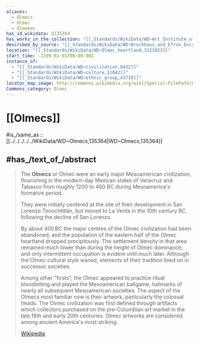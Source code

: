 ```yaml
---
aliases:
  - Olmecs
  - Olmec
  - Olmeken
has_id_wikidata: Q135364
has_works_in_the_collection: "[[_Standards/WikiData/WD~Art_Institute_of_Chicago,239303]]"
described_by_source: "[[_Standards/WikiData/WD~Brockhaus_and_Efron_Encyclopedic_Dictionary,602358]]"
location: "[[_Standards/WikiData/WD~Olmec_heartland,3321023]]"
start_time: -1399-01-01T00:00:00Z
instance_of:
  - "[[_Standards/WikiData/WD~civilization,8432]]"
  - "[[_Standards/WikiData/WD~culture,11042]]"
  - "[[_Standards/WikiData/WD~ethnic_group,41710]]"
locator_map_image: http://commons.wikimedia.org/wiki/Special:FilePath/Olmec%20Heartland%20Overview%204.svg
Commons_category: Olmec
---
```


# [[Olmecs]] 

#is_/same_as :: [[../../../../../WikiData/WD~Olmecs,135364|WD~Olmecs,135364]] 

## #has_/text_of_/abstract 

> The **Olmecs** or Olmec were an early major Mesoamerican civilization, 
> flourishing in the modern-day Mexican states of Veracruz and Tabasco 
> from roughly 1200 to 400 BC during Mesoamerica's formative period. 
> 
> They were initially centered at the site of their development in San Lorenzo Tenochtitlán, 
> but moved to La Venta in the 10th century BC following the decline of San Lorenzo. 
> 
> By about 400 BC the major centres of the Olmec civilization had been abandoned, 
> and the population of the eastern half of the Olmec heartland dropped precipitously. The settlement density in that area remained much lower than during the height of Olmec dominance, and only intermittent occupation is evident until much later. Although the Olmec cultural style waned, elements of their tradition lived on in successor societies.
>
> Among other "firsts", the Olmec appeared to practice ritual bloodletting and played the Mesoamerican ballgame, hallmarks of nearly all subsequent Mesoamerican societies. The aspect of the Olmecs most familiar now is their artwork, particularly the colossal heads. The Olmec civilization was first defined through artifacts which collectors purchased on the pre-Columbian art market in the late 19th and early 20th centuries. Olmec artworks are considered among ancient America's most striking.
>
> [Wikipedia](https://en.wikipedia.org/wiki/Olmecs) 

